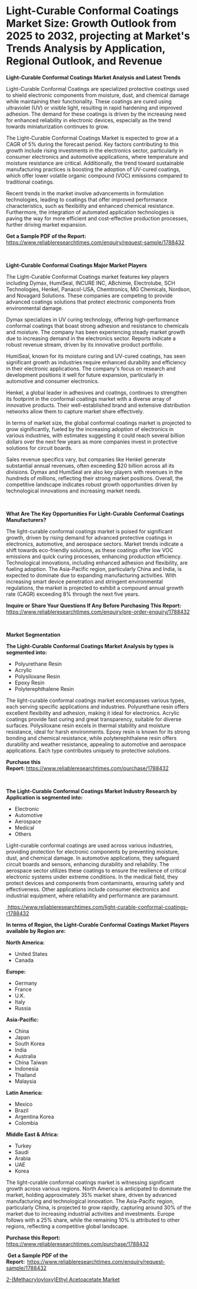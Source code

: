 <p><h1>Light-Curable Conformal Coatings Market Size: Growth Outlook from 2025 to 2032, projecting at Market's Trends Analysis by Application, Regional Outlook, and Revenue</h1></p><p><strong>Light-Curable Conformal Coatings Market Analysis and Latest Trends</strong></p>
<p><p>Light-Curable Conformal Coatings are specialized protective coatings used to shield electronic components from moisture, dust, and chemical damage while maintaining their functionality. These coatings are cured using ultraviolet (UV) or visible light, resulting in rapid hardening and improved adhesion. The demand for these coatings is driven by the increasing need for enhanced reliability in electronic devices, especially as the trend towards miniaturization continues to grow.</p><p>The Light-Curable Conformal Coatings Market is expected to grow at a CAGR of 5% during the forecast period. Key factors contributing to this growth include rising investments in the electronics sector, particularly in consumer electronics and automotive applications, where temperature and moisture resistance are critical. Additionally, the trend toward sustainable manufacturing practices is boosting the adoption of UV-cured coatings, which offer lower volatile organic compound (VOC) emissions compared to traditional coatings.</p><p>Recent trends in the market involve advancements in formulation technologies, leading to coatings that offer improved performance characteristics, such as flexibility and enhanced chemical resistance. Furthermore, the integration of automated application technologies is paving the way for more efficient and cost-effective production processes, further driving market expansion.</p></p>
<p><strong>Get a Sample PDF of the Report:&nbsp;</strong> <a href="https://www.reliableresearchtimes.com/enquiry/request-sample/1788432?utm_campaign=2720&utm_medium=2&utm_source=Github&utm_content=ia&utm_term=03042025&utm_id=light-curable-conformal-coatings">https://www.reliableresearchtimes.com/enquiry/request-sample/1788432</a></p>
<p>&nbsp;</p>
<p><strong>Light-Curable Conformal Coatings Major Market Players</strong></p>
<p><p>The Light-Curable Conformal Coatings market features key players including Dymax, HumiSeal, INCURE INC, ABchimie, Electrolube, SCH Technologies, Henkel, Panacol-USA, Chemtronics, MG Chemicals, Nordson, and Novagard Solutions. These companies are competing to provide advanced coatings solutions that protect electronic components from environmental damage.</p><p>Dymax specializes in UV curing technology, offering high-performance conformal coatings that boast strong adhesion and resistance to chemicals and moisture. The company has been experiencing steady market growth due to increasing demand in the electronics sector. Reports indicate a robust revenue stream, driven by its innovative product portfolio.</p><p>HumiSeal, known for its moisture curing and UV-cured coatings, has seen significant growth as industries require enhanced durability and efficiency in their electronic applications. The company's focus on research and development positions it well for future expansion, particularly in automotive and consumer electronics.</p><p>Henkel, a global leader in adhesives and coatings, continues to strengthen its footprint in the conformal coatings market with a diverse array of innovative products. Their well-established brand and extensive distribution networks allow them to capture market share effectively.</p><p>In terms of market size, the global conformal coatings market is projected to grow significantly, fueled by the increasing adoption of electronics in various industries, with estimates suggesting it could reach several billion dollars over the next few years as more companies invest in protective solutions for circuit boards.</p><p>Sales revenue specifics vary, but companies like Henkel generate substantial annual revenues, often exceeding $20 billion across all its divisions. Dymax and HumiSeal are also key players with revenues in the hundreds of millions, reflecting their strong market positions. Overall, the competitive landscape indicates robust growth opportunities driven by technological innovations and increasing market needs.</p></p>
<p>&nbsp;</p>
<p><strong>What Are The Key Opportunities For Light-Curable Conformal Coatings Manufacturers?</strong></p>
<p><p>The light-curable conformal coatings market is poised for significant growth, driven by rising demand for advanced protective coatings in electronics, automotive, and aerospace sectors. Market trends indicate a shift towards eco-friendly solutions, as these coatings offer low VOC emissions and quick curing processes, enhancing production efficiency. Technological innovations, including enhanced adhesion and flexibility, are fueling adoption. The Asia-Pacific region, particularly China and India, is expected to dominate due to expanding manufacturing activities. With increasing smart device penetration and stringent environmental regulations, the market is projected to exhibit a compound annual growth rate (CAGR) exceeding 8% through the next five years.</p></p>
<p><strong>Inquire or Share Your Questions If Any Before Purchasing This Report:</strong> <a href="https://www.reliableresearchtimes.com/enquiry/pre-order-enquiry/1788432?utm_campaign=2720&utm_medium=2&utm_source=Github&utm_content=ia&utm_term=03042025&utm_id=light-curable-conformal-coatings">https://www.reliableresearchtimes.com/enquiry/pre-order-enquiry/1788432</a></p>
<p>&nbsp;</p>
<p><strong>Market Segmentation</strong></p>
<p><strong>The Light-Curable Conformal Coatings Market Analysis by types is segmented into:</strong></p>
<p><ul><li>Polyurethane Resin</li><li>Acrylic</li><li>Polysiloxane Resin</li><li>Epoxy Resin</li><li>Polyterephthalene Resin</li></ul></p>
<p><p>The light-curable conformal coatings market encompasses various types, each serving specific applications and industries. Polyurethane resin offers excellent flexibility and adhesion, making it ideal for electronics. Acrylic coatings provide fast curing and great transparency, suitable for diverse surfaces. Polysiloxane resin excels in thermal stability and moisture resistance, ideal for harsh environments. Epoxy resin is known for its strong bonding and chemical resistance, while polyterephthalene resin offers durability and weather resistance, appealing to automotive and aerospace applications. Each type contributes uniquely to protective solutions.</p></p>
<p><strong>Purchase this Report:&nbsp;</strong><a href="https://www.reliableresearchtimes.com/purchase/1788432?utm_campaign=2720&utm_medium=2&utm_source=Github&utm_content=ia&utm_term=03042025&utm_id=light-curable-conformal-coatings">https://www.reliableresearchtimes.com/purchase/1788432</a></p>
<p>&nbsp;</p>
<p><strong>The Light-Curable Conformal Coatings Market Industry Research by Application is segmented into:</strong></p>
<p><ul><li>Electronic</li><li>Automotive</li><li>Aerospace</li><li>Medical</li><li>Others</li></ul></p>
<p><p>Light-curable conformal coatings are used across various industries, providing protection for electronic components by preventing moisture, dust, and chemical damage. In automotive applications, they safeguard circuit boards and sensors, enhancing durability and reliability. The aerospace sector utilizes these coatings to ensure the resilience of critical electronic systems under extreme conditions. In the medical field, they protect devices and components from contaminants, ensuring safety and effectiveness. Other applications include consumer electronics and industrial equipment, where reliability and performance are paramount.</p></p>
<p><a href="https://www.reliableresearchtimes.com/light-curable-conformal-coatings-r1788432?utm_campaign=2720&utm_medium=2&utm_source=Github&utm_content=ia&utm_term=03042025&utm_id=light-curable-conformal-coatings">&nbsp;https://www.reliableresearchtimes.com/light-curable-conformal-coatings-r1788432</a></p>
<p><strong>In terms of Region, the Light-Curable Conformal Coatings Market Players available by Region are:</strong></p>
<p>
    <p> <strong> North America: </strong>
        <ul>
            <li>United States</li>
            <li>Canada</li>
        </ul>
        </p> 
    <p> <strong> Europe: </strong>
        <ul>
            <li>Germany</li>
            <li>France</li>
            <li>U.K.</li>
            <li>Italy</li>
            <li>Russia</li>
        </ul>
        </p> 
    <p> <strong> Asia-Pacific: </strong>
        <ul>
            <li>China</li>
            <li>Japan</li>
            <li>South Korea</li>
            <li>India</li>
            <li>Australia</li>
            <li>China Taiwan</li>
            <li>Indonesia</li>
            <li>Thailand</li>
            <li>Malaysia</li>
        </ul>
        </p> 
    <p> <strong> Latin America: </strong>
        <ul>
            <li>Mexico</li>
            <li>Brazil</li>
            <li>Argentina Korea</li>
            <li>Colombia</li>
        </ul>
        </p> 
    <p> <strong> Middle East & Africa: </strong>
        <ul>
            <li>Turkey</li>
            <li>Saudi</li>
            <li>Arabia</li>
            <li>UAE</li>
            <li>Korea</li>
        </ul>
    </p>
    </p>
<p><p>The light-curable conformal coatings market is witnessing significant growth across various regions. North America is anticipated to dominate the market, holding approximately 35% market share, driven by advanced manufacturing and technological innovation. The Asia-Pacific region, particularly China, is projected to grow rapidly, capturing around 30% of the market due to increasing industrial activities and investments. Europe follows with a 25% share, while the remaining 10% is attributed to other regions, reflecting a competitive global landscape.</p></p>
<p><strong>Purchase this Report: </strong><a href="https://www.reliableresearchtimes.com/purchase/1788432?utm_campaign=2720&utm_medium=2&utm_source=Github&utm_content=ia&utm_term=03042025&utm_id=light-curable-conformal-coatings">https://www.reliableresearchtimes.com/purchase/1788432</a></p>
<p>&nbsp;<strong>Get a Sample PDF of the Report:&nbsp;&nbsp;</strong><a href="https://www.reliableresearchtimes.com/enquiry/request-sample/1788432?utm_campaign=2720&utm_medium=2&utm_source=Github&utm_content=ia&utm_term=03042025&utm_id=light-curable-conformal-coatings">https://www.reliableresearchtimes.com/enquiry/request-sample/1788432</a></p>
<p><strong></strong></p>
<p><p><a href="https://github.com/ravenecashe/Market-Research-Report-List-1/blob/main/2-methacryloyloxyethyl-acetoacetate-market.md?utm_campaign=2720&utm_medium=2&utm_source=Github&utm_content=ia&utm_term=03042025&utm_id=light-curable-conformal-coatings">2-(Methacryloyloxy)Ethyl Acetoacetate Market</a></p></p>